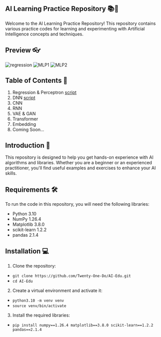 ## AI Learning Practice Repository 📚🤖
Welcome to the AI Learning Practice Repository! This repository contains various practice codes for learning and experimenting with Artificial Intelligence concepts and techniques.

## Preview 👓

![regression](https://github.com/user-attachments/assets/6dcae6b0-49b1-4c67-bb30-8ad16e3ffdef)
![MLP1](https://github.com/user-attachments/assets/6b713542-e43e-4f2b-8105-7435af3b1060)
![MLP2](https://github.com/user-attachments/assets/9d403580-f1ce-4f4d-b5ff-b3256f266b97)

## Table of Contents 📑
1. Regression & Perceptron [script](https://velog.io/@dnjseh8962/%EB%94%A5%EB%9F%AC%EB%8B%9D-%ED%9A%8C%EA%B7%80%EC%99%80-%ED%8D%BC%EC%85%89%ED%8A%B8%EB%A1%A0%EA%B0%95%EC%9D%98%EC%9A%A9)
2. DNN [script](https://velog.io/@dnjseh8962/%EB%94%A5%EB%9F%AC%EB%8B%9D-MLP-%EB%B0%9C%ED%91%9C%EC%9E%90%EB%A3%8C)
3. CNN
4. RNN
5. VAE & GAN
6. Transformer
7. Embedding
8. Coming Soon...

## Introduction 📝
This repository is designed to help you get hands-on experience with AI algorithms and libraries. Whether you are a beginner or an experienced practitioner, you'll find useful examples and exercises to enhance your AI skills.

## Requirements 🛠️
To run the code in this repository, you will need the following libraries:

- Python 3.10
- NumPy 1.26.4
- Matplotlib 3.8.0
- scikit-learn 1.2.2
- pandas 2.1.4

## Installation 💻

1. Clone the repository:

- ``git clone https://github.com/Twenty-One-Do/AI-Edu.git``
- ``cd AI-Edu``

2. Create a virtual environment and activate it:

- ``python3.10 -m venv venv``
- ``source venv/bin/activate``

3. Install the required libraries:

- ``pip install numpy==1.26.4 matplotlib==3.8.0 scikit-learn==1.2.2 pandas==2.1.4``
